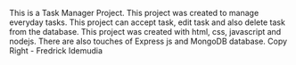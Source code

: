 This is a Task Manager Project.
This project was created to manage everyday tasks.
This project can accept task, edit task and also delete task from the database.
This project was created with html, css, javascript and nodejs.
There are also touches of Express js and MongoDB database.
Copy Right - Fredrick Idemudia 


